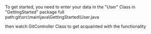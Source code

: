 To get started, you need to enter your data in the "User" Class in "GettingStarted" package full path:git\src\main\java\GettingStarted\User.java


then watch GitController Class to get acquainted with the functionality